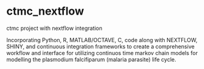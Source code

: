 # ctmc_nextflow
ctmc project with nextflow integration

Incorporating Python, R, MATLAB/OCTAVE, C, code along with NEXTFLOW, SHINY, and continuous integration frameworks to create a comprehensive workflow and interface for utilizing continuos time markov chain 
models for modelling the plasmodium falcifiparum (malaria parasite) life cycle. 
